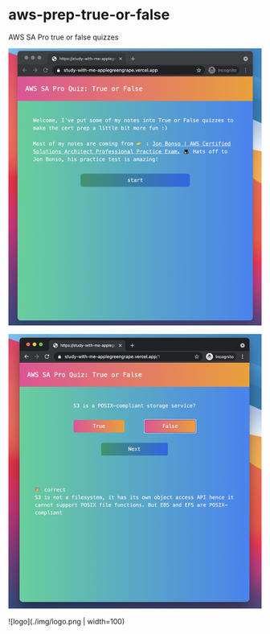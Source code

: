 # aws-prep-true-or-false
AWS SA Pro true or false quizzes


![homepage](./img/homepage.png)

![quiz](./img/quiz.png)

![logo](./img/logo.png |  width=100)